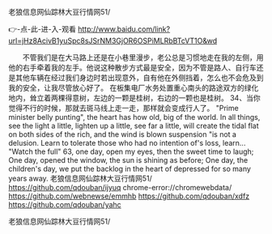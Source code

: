 
老狼信息网仙踪林大豆行情网51/




👉-点-此-进-入-观看  http://www.baidu.com/link?url=jHz8AcivB1yuSpc8sJSrNM3GjOR6OSPiMLRbBTcVT1O&wd




　　不管我们是在大马路上还是在小巷里漫步，老公总是习惯地走在我的左侧，用他的右手牵着我的左手。他说这种散步方式最是安全，因为不管是路人、自行车还是其他车辆在经过我们身边时若出现意外，自有他在外侧挡着，怎么也不会危及到我的安全，让我尽管放心好了。
在板集电厂水务处置重心南头的路途双方的绿化地内，耸立着两棵得意树，左边的一颗是桂树，右边的一颗也是桂树。
	34、当你觉得不行的时候，那就去斑马线上走一走，那样就会变成行人了。
"Prime minister belly punting", the heart has how old, big of the world.
In all things, see the light a little, lighten up a little, see far a little, will create the tidal flat on both sides of the rich, and the wind is blown suspension "is not a delusion.
Learn to tolerate those who had no intention of's loss, learn...
"Watch the full"
63, one day, open my eyes, then the sweet time to laugh;
One day, opened the window, the sun is shining as before;
One day, the children's day, we put the backlog in the heart of depressed for so many years away.
老狼信息网仙踪林大豆行情网51/ https://github.com/qdouban/ijyuq
chrome-error://chromewebdata/
https://github.com/webnewse/emmhb
https://github.com/qdouban/xdfz
https://github.com/qdouban/yahc





老狼信息网仙踪林大豆行情网51/

